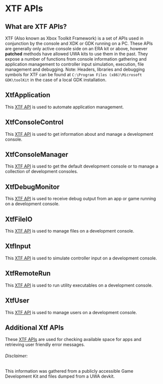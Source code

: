 <!-- TITLE: XTF APIs -->
<!-- SUBTITLE: A quick summary of the developer XTF APIs, their function and description. -->

# XTF APIs

## What are XTF APIs?
XTF (Also known as Xbox Toolkit Framework) is a set of APIs used in conjunction by the console and XDK or GDK running on a PC. These APIs are generally only active console side on an ERA kit or above, however **patched** methods have allowed UWA kits to use them in the past. They expose a number of functions from console information gathering and application management to controller input simulation, execution, file management and debugging. Note: Headers, libraries and debugging symbols for XTF can be found at `C:\Program Files (x86)\Microsoft GDK\toolKit` in the case of a local GDK installation.

## XtfApplication
This [XTF API](xtf-apis/xtfapplication.md) is used to automate application management.

## XtfConsoleControl
This [XTF API](xtf-apis/xtfconsolecontrol.md) is used to get information about and manage a development console.

## XtfConsoleManager
This [XTF API](xtf-apis/xtfconsolemanager.md) is used to get the default development console or to manage a collection of development consoles.

## XtfDebugMonitor
This [XTF API](xtf-apis/xtfdebugmonitor.md) is used to receive debug output from an app or game running on a development console.

## XtfFileIO
This [XTF API](xtf-apis/xtffileio.md) is used to manage files on a development console.

## XtfInput
This [XTF API](xtf-apis/xtfinput.md) is used to simulate controller input on a development console.

## XtfRemoteRun
This [XTF API](xtf-apis/xtfremoterun.md) is used to run utility executables on a development console.

## XtfUser
This [XTF API](xtf-apis/xtfuser.md) is used to manage users on a development console.

## Additional Xtf APIs
These [XTF APIs](xtf-apis/xtfadditional.md) are used for checking available space for apps and retrieving user friendly error messages.


###### Disclaimer:
This information was gathered from a publicly accessible Game Development Kit and files dumped from a UWA devkit.